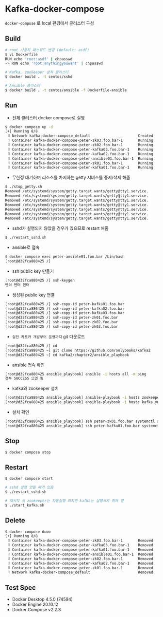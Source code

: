 # Kafka-docker-compose

`docker-compose` 로 local 환경에서 클러스터 구성

## Build
```bash
# root 사용자 패스워드 변경 (default: asdf)
$ vi Dockerfile
RUN echo 'root:asdf' | chpasswd
-> RUN echo 'root:anythingyouwant' | chpasswd

# Kafka, zookeeper 설치 클러스터
$ docker build . -t centos/sshd

# Ansible 클러스터
$ docker build . -t centos/ansible -f Dockerfile-ansible
```

## Run
- 전체 클러스터 docker compose로 실행
```bash
$ docker compose up -d
[+] Running 8/8
 ⠿ Network kafka-docker-compose_default                      Created    0.0s
 ⠿ Container kafka-docker-compose-peter-zk03.foo.bar-1       Running    1.1s
 ⠿ Container kafka-docker-compose-peter-zk02.foo.bar-1       Running    0.9s
 ⠿ Container kafka-docker-compose-peter-kafka03.foo.bar-1    Running    1.3s
 ⠿ Container kafka-docker-compose-peter-kafka02.foo.bar-1    Running    0.9s
 ⠿ Container kafka-docker-compose-peter-ansible01.foo.bar-1  Running    0.6s
 ⠿ Container kafka-docker-compose-peter-zk01.foo.bar-1       Running    1.2s
 ⠿ Container kafka-docker-compose-peter-kafka01.foo.bar-1    Running    1.1s
```

- 무한정 대기하며 리소스를 차지하는 getty 서비스를 중지/삭제 해줌
```bash
$ ./stop_getty.sh
Removed /etc/systemd/system/getty.target.wants/getty@tty1.service.
Removed /etc/systemd/system/getty.target.wants/getty@tty1.service.
Removed /etc/systemd/system/getty.target.wants/getty@tty1.service.
Removed /etc/systemd/system/getty.target.wants/getty@tty1.service.
Removed /etc/systemd/system/getty.target.wants/getty@tty1.service.
Removed /etc/systemd/system/getty.target.wants/getty@tty1.service.
Removed /etc/systemd/system/getty.target.wants/getty@tty1.service.
```

- sshd가 실행되지 않았을 경우가 있으므로 restart 해줌
```bash
$ ./restart_sshd.sh
```

- ansible로 접속
```bash
$ docker compose exec peter-ansible01.foo.bar /bin/bash
[root@d32fca880425 /]
```

- ssh public key 만들기
```bash
[root@d32fca880425 /] ssh-keygen
엔터 엔터 엔터
```

- 생성된 public key 연결
```bash
[root@d32fca880425 /] ssh-copy-id peter-kafka01.foo.bar
[root@d32fca880425 /] ssh-copy-id peter-kafka02.foo.bar
[root@d32fca880425 /] ssh-copy-id peter-kafka03.foo.bar
[root@d32fca880425 /] ssh-copy-id peter-zk01.foo.bar
[root@d32fca880425 /] ssh-copy-id peter-zk02.foo.bar
[root@d32fca880425 /] ssh-copy-id peter-zk03.foo.bar
```

- `실전 카프카 개발부터 운영까지` git 다운로드
```bash
[root@d32fca880425 /] cd
[root@d32fca880425 ~] git clone https://github.com/onlybooks/kafka2
[root@d32fca880425 ~] cd kafka2/chapter2/ansible_playbook
```

- ansible 접속 확인
```bash
[root@d32fca880425 ansible_playbook] ansible -i hosts all -m ping
전부 SUCCESS 뜨면 됨
```

- kafka와 zookeeper 설치
```bash
[root@d32fca880425 ansible_playbook] ansible-playbook -i hosts zookeeper.yml
[root@d32fca880425 ansible_playbook] ansible-playbook -i hosts kafka.yml
```

- 설치 확인
```bash
[root@d32fca880425 ansible_playbook] ssh peter-zk01.foo.bar systemctl status zookeeper-server
[root@d32fca880425 ansible_playbook] ssh peter-kafka01.foo.bar systemctl status kafka-server
```

## Stop
```bash
$ docker compose stop
```

## Restart
```bash
$ docker compose start

# sshd 실행 안될 때가 있음
$ ./restart_sshd.sh

# 재시작 시 zookeeper는 자동실행 되지만 kafka는 실행시켜 줘야 함
$ ./start_kafka.sh
```

## Delete
```bash
$ docker compose down
[+] Running 8/8
 ⠿ Container kafka-docker-compose-peter-zk03.foo.bar-1       Removed    10.6s
 ⠿ Container kafka-docker-compose-peter-kafka03.foo.bar-1    Removed    10.6s
 ⠿ Container kafka-docker-compose-peter-kafka01.foo.bar-1    Removed    10.4s
 ⠿ Container kafka-docker-compose-peter-ansible01.foo.bar-1  Removed    10.4s
 ⠿ Container kafka-docker-compose-peter-zk02.foo.bar-1       Removed    10.4s
 ⠿ Container kafka-docker-compose-peter-kafka02.foo.bar-1    Removed    10.6s
 ⠿ Container kafka-docker-compose-peter-zk01.foo.bar-1       Removed    10.6s
 ⠿ Network kafka-docker-compose_default                      Removed    0.1s
```

## Test Spec
- Docker Desktop 4.5.0 (74594)
- Docker Engine 20.10.12
- Docker Compose v2.2.3
